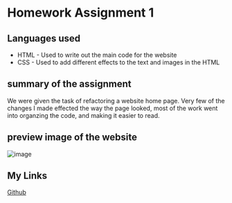 # Homework Assignment 1

## Languages used
- HTML - Used to write out the main code for the website
- CSS - Used to add different effects to the text and images in the HTML

## summary of the assignment
We were given the task of refactoring a website home page. Very few of the changes I made effected the way the page looked, most of the work went into organzing the code, 
and making it easier to read.


## preview image of the website
![image](screenshot(57).png)



## My Links 
[Github](https://github.com/SerenaChandler)